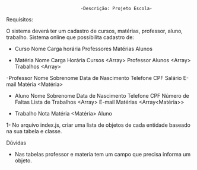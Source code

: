 
                                -Descrição: Projeto Escola-


Requisitos:

O sistema deverá ter um cadastro de cursos, matérias, professor, aluno, trabalho.
Sistema online que possibilita cadastro de:

- Curso
    Nome <string>
    Carga horária <integer>
    Professores <Array>
    Matérias <Array>
    Alunos <Array> 

- Matéria
    Nome <string>
    Carga Horária <integer>
    Cursos <Array<Curso>>
    Professor <Professor>
    Alunos <Array<Aluno>>
    Trabalhos <Array<Trabalho>>

-Professor
    Nome <string>
    Sobrenome <string>
    Data de Nascimento <string>
    Telefone <string>
    CPF <string>
    Salário <float>
    E-mail <string>
    Matéria <Matéria>

- Aluno
    Nome <string>
    Sobrenome <string>
    Data de Nascimento <string>
    Telefone <string>
    CPF <string>
    Número de Faltas <integer>
    Lista de Trabalhos <Array<Trabalho>>
    E-mail <string>
    Matérias <Array<Matéria>>

- Trabalho
    Nota <float>
    Matéria <Matéria>
    Aluno <Aluno>

1- No arquivo index.js, criar uma lista de objetos de cada entidade baseado na sua tabela e classe.


Dúvidas

- Nas tabelas professor e materia tem um campo que precisa informa um objeto.